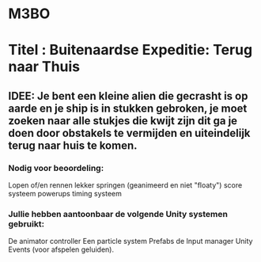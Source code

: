 # M3BO
# Titel : Buitenaardse Expeditie: Terug naar Thuis

## IDEE: Je bent een kleine alien die gecrasht is op aarde en je ship is in stukken gebroken, je moet zoeken naar alle stukjes die kwijt zijn dit ga je doen door obstakels te vermijden en uiteindelijk terug naar huis te komen.



### Nodig voor beoordeling:
Lopen of/en rennen
lekker springen (geanimeerd en niet "floaty")
score systeem
powerups
timing systeem

### Jullie hebben aantoonbaar de volgende Unity systemen gebruikt:

De animator controller
Een particle system
Prefabs
de Input manager
Unity Events (voor afspelen geluiden).

